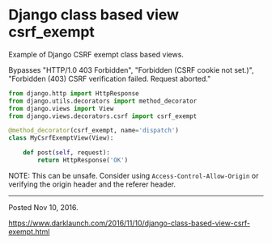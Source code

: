 # Django class based view csrf_exempt

Example of Django CSRF exempt class based views.

Bypasses "HTTP/1.0 403 Forbidden", "Forbidden (CSRF cookie not set.)", "Forbidden (403) CSRF verification failed. Request aborted."

```python
from django.http import HttpResponse
from django.utils.decorators import method_decorator
from django.views import View
from django.views.decorators.csrf import csrf_exempt

@method_decorator(csrf_exempt, name='dispatch')
class MyCsrfExemptView(View):

    def post(self, request):
        return HttpResponse('OK')
```

NOTE: This can be unsafe. Consider using `Access-Control-Allow-Origin` or verifying the origin header and the referer header.

---

Posted Nov 10, 2016.

https://www.darklaunch.com/2016/11/10/django-class-based-view-csrf-exempt.html